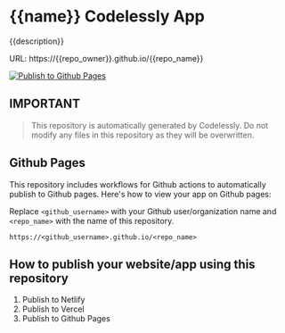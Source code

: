 # {{name}} Codelessly App

{{description}}

URL: https://{{repo_owner}}.github.io/{{repo_name}}

[![Publish to Github Pages](https://github.com/{{repo_owner}}/{{repo_name}}/actions/workflows/publish_pages.yaml/badge.svg)](https://github.com/{{repo_owner}}/{{repo_name}}/actions/workflows/publish_pages.yaml)

## IMPORTANT

> This repository is automatically generated by Codelessly. Do not modify any files in this repository as they will be
> overwritten.

## Github Pages

This repository includes workflows for Github actions to automatically publish to Github pages. Here's how to
view your app on Github pages:

Replace `<github_username>` with your Github user/organization name and `<repo_name>` with the name of this repository.

```
https://<github_username>.github.io/<repo_name>
```

## How to publish your website/app using this repository

1. Publish to Netlify
2. Publish to Vercel
3. Publish to Github Pages